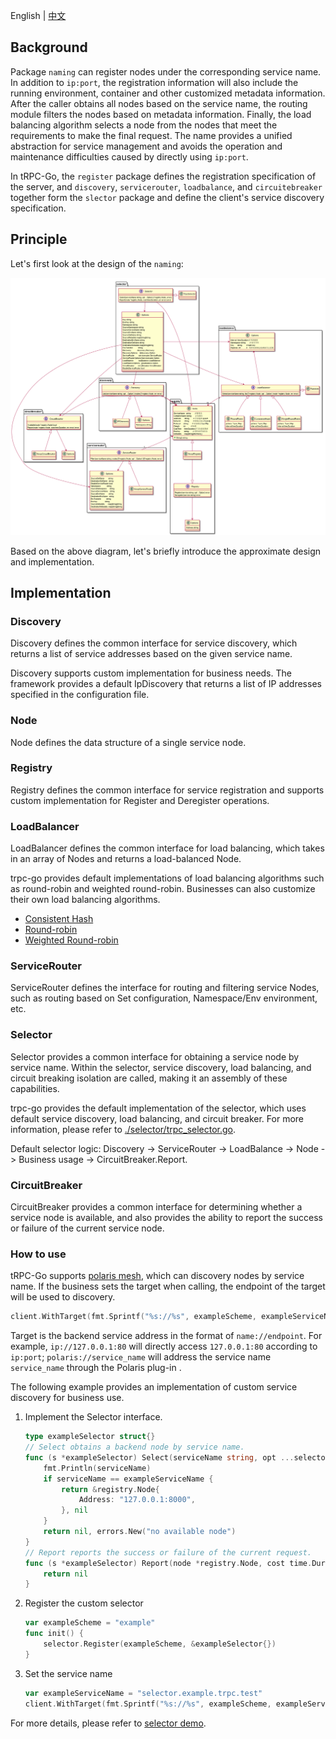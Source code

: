 English | [中文](README.zh_CN.md)

## Background

Package `naming` can register nodes under the corresponding service name. In addition to `ip:port`, the registration information will also include the running environment, container and other customized metadata information. After the caller obtains all nodes based on the service name, the routing module filters the nodes based on metadata information. Finally, the load balancing algorithm selects a node from the nodes that meet the requirements to make the final request. The name provides a unified abstraction for service management and avoids the operation and maintenance difficulties caused by directly using `ip:port`.

In tRPC-Go, the `register` package defines the registration specification of the server, and `discovery`, `servicerouter`, `loadbalance`, and `circuitebreaker` together form the `slector` package and define the client's service discovery specification.

## Principle

Let's first look at the design of the `naming`:

![naming design](/.resources/naming/naming.png)

Based on the above diagram, let's briefly introduce the approximate design and implementation.

## Implementation

### Discovery

Discovery defines the common interface for service discovery, which returns a list of service addresses based on the given service name.

Discovery supports custom implementation for business needs. The framework provides a default IpDiscovery that returns a list of IP addresses specified in the configuration file.

### Node

Node defines the data structure of a single service node.

### Registry

Registry defines the common interface for service registration and supports custom implementation for Register and Deregister operations.

### LoadBalancer

LoadBalancer defines the common interface for load balancing, which takes in an array of Nodes and returns a load-balanced Node.

trpc-go provides default implementations of load balancing algorithms such as round-robin and weighted round-robin. Businesses can also customize their own load balancing algorithms.
- [Consistent Hash](/naming/loadbalance/consistenthash)
- [Round-robin](/naming/loadbalance/roundrobin)
- [Weighted Round-robin](/naming/loadbalance/weightroundrobin)

### ServiceRouter

ServiceRouter defines the interface for routing and filtering service Nodes, such as routing based on Set configuration, Namespace/Env environment, etc.

### Selector

Selector provides a common interface for obtaining a service node by service name. Within the selector, service discovery, load balancing, and circuit breaking isolation are called, making it an assembly of these capabilities.

trpc-go provides the default implementation of the selector, which uses default service discovery, load balancing, and circuit breaker. For more information, please refer to [./selector/trpc_selector.go](/naming/selector/trpc_selector.go).

Default selector logic: Discovery -> ServiceRouter -> LoadBalance -> Node -> Business usage -> CircuitBreaker.Report.

### CircuitBreaker

CircuitBreaker provides a common interface for determining whether a service node is available, and also provides the ability to report the success or failure of the current service node.

### How to use

tRPC-Go supports [polaris mesh](https://github.com/trpc-ecosystem/go-naming-polarismesh), which can discovery nodes by service name. If the business sets the target when calling, the endpoint of the target will be used to discovery.

```go
client.WithTarget(fmt.Sprintf("%s://%s", exampleScheme, exampleServiceName)),
```

Target is the backend service address in the format of `name://endpoint`. For example, `ip://127.0.0.1:80` will directly access `127.0.0.1:80` according to `ip:port`; `polaris://service_name` will address the service name `service_name` through the Polaris plug-in .

The following example provides an implementation of custom service discovery for business use.

1. Implement the Selector interface.
   ```go
   type exampleSelector struct{}
   // Select obtains a backend node by service name.
   func (s *exampleSelector) Select(serviceName string, opt ...selector.Option) (*registry.Node,    error) {
       fmt.Println(serviceName)
       if serviceName == exampleServiceName {
           return &registry.Node{
               Address: "127.0.0.1:8000",
           }, nil
       }
       return nil, errors.New("no available node")
   }
   // Report reports the success or failure of the current request.
   func (s *exampleSelector) Report(node *registry.Node, cost time.Duration, success error) error {
       return nil
   }
   ```

2. Register the custom selector
   ```go
   var exampleScheme = "example"
   func init() {
       selector.Register(exampleScheme, &exampleSelector{})
   }
   ```

3. Set the service name
   ```go
   var exampleServiceName = "selector.example.trpc.test"
   client.WithTarget(fmt.Sprintf("%s://%s", exampleScheme, exampleServiceName))
   ```

For more details, please refer to [selector demo](/examples/features/selector).
